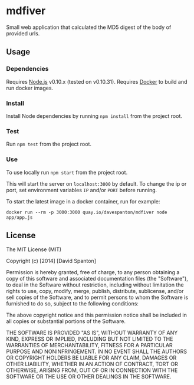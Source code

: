 # mdfiver

Small web application that calculated the MD5 digest of the body of provided urls.

## Usage

### Dependencies

Requires [Node.js](nodejs.org) v0.10.x (tested on v0.10.31). Requires [Docker](www.docker.com) to build and run docker images.

### Install

Install Node dependencies by running `npm install` from the project root.

### Test

Run `npm test` from the project root.

### Use

To use locally run `npm start` from the project root.

This will start the server on `localhost:3000` by default. To change the ip or port, set environment variables `IP` and/or `PORT` before running.

To start the latest image in a docker container, run for example:

    docker run --rm -p 3000:3000 quay.io/davespanton/mdfiver node app/app.js
        
## License

The MIT License (MIT)

Copyright (c) [2014] [David Spanton]

Permission is hereby granted, free of charge, to any person obtaining a copy
of this software and associated documentation files (the "Software"), to deal
in the Software without restriction, including without limitation the rights
to use, copy, modify, merge, publish, distribute, sublicense, and/or sell
copies of the Software, and to permit persons to whom the Software is
furnished to do so, subject to the following conditions:

The above copyright notice and this permission notice shall be included in all
copies or substantial portions of the Software.

THE SOFTWARE IS PROVIDED "AS IS", WITHOUT WARRANTY OF ANY KIND, EXPRESS OR
IMPLIED, INCLUDING BUT NOT LIMITED TO THE WARRANTIES OF MERCHANTABILITY,
FITNESS FOR A PARTICULAR PURPOSE AND NONINFRINGEMENT. IN NO EVENT SHALL THE
AUTHORS OR COPYRIGHT HOLDERS BE LIABLE FOR ANY CLAIM, DAMAGES OR OTHER
LIABILITY, WHETHER IN AN ACTION OF CONTRACT, TORT OR OTHERWISE, ARISING FROM,
OUT OF OR IN CONNECTION WITH THE SOFTWARE OR THE USE OR OTHER DEALINGS IN THE
SOFTWARE.